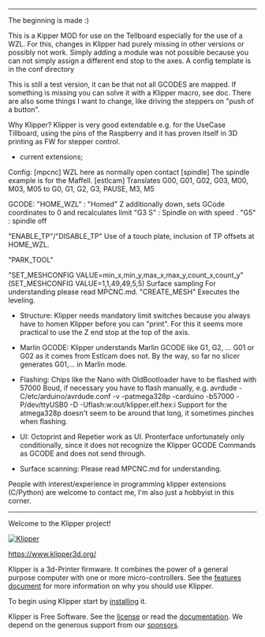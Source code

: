 ---------------------------------------------------

The beginning is made :)

This is a Kipper MOD for use on the Tellboard especially for the use of a WZL.
For this, changes in Klipper had purely missing in other versions or possibly not work.
Simply adding a module was not possible because you can not simply assign a different end stop to the axes.
A config template is in the conf directory

This is still a test version, it can be that not all GCODES are mapped.
If something is missing you can solve it with a Klipper macro, see doc.
There are also some things I want to change, like driving the steppers on "push of a button".

Why Klipper? Klipper is very good extendable e.g. for the UseCase Tillboard, using the pins of the Raspberry
and it has proven itself in 3D printing as FW for stepper control.

- current extensions;

Config:
[mpcnc]
WZL here as normally open contact
[spindle]
The spindle example is for the Maffell.
[estlcam]
Translates G00, G01, G02, G03, M00, M03, M05 to G0, G1, G2, G3, PAUSE, M3, M5

GCODE:
"HOME_WZL" : "Homed" Z additionally down, sets GCode coordinates to 0 and recalculates limit 
"G3 S<rpm>" : Spindle on with speed <rpm>.
"G5" : spindle off

"ENABLE_TP"/"DISABLE_TP"
Use of a touch plate, inclusion of TP offsets at HOME_WZL.

"PARK_TOOL"

"SET_MESHCONFIG VALUE=min_x,min_y,max_x,max_y,count_x,count_y" (SET_MESHCONFIG VALUE=1,1,49,49,5,5)
Surface sampling
For understanding please read MPCNC.md.
"CREATE_MESH"
Executes the leveling.

- Structure:
Klipper needs mandatory limit switches because you always have to homen Klipper before you can "print".
For this it seems more practical to use the Z end stop at the top of the axis.

- Marlin GCODE:
Klipper understands Marlin GCODE like G1, G2, ... G01 or G02 as it comes from Estlcam does not.
By the way, so far no slicer generates G01,... in Marlin mode. 

- Flashing:
Chips like the Nano with OldBootloader have to be flashed with 57000 Boud, if necessary you have to flash manually, e.g.
avrdude -C/etc/arduino/avrdude.conf -v -patmega328p -carduino -b57000 -P/dev/ttyUSB0 -D -Uflash:w:out/klipper.elf.hex:i
Support for the atmega328p doesn't seem to be around that long, it sometimes pinches when flashing.

- UI:
Octoprint and Repetier work as UI. Pronterface unfortunately only conditionally, since it does not recognize the Klipper GCODE Commands as GCODE and does not send through.

- Surface scanning:
Please read MPCNC.md for understanding.

People with interest/experience in programming klipper extensions (C/Python) are welcome to contact me, I'm also just a hobbyist in this corner.

---------------------------------------------------

Welcome to the Klipper project!

[![Klipper](docs/img/klipper-logo-small.png)](https://www.klipper3d.org/)

https://www.klipper3d.org/

Klipper is a 3d-Printer firmware. It combines the power of a general
purpose computer with one or more micro-controllers. See the
[features document](https://www.klipper3d.org/Features.html) for more
information on why you should use Klipper.

To begin using Klipper start by
[installing](https://www.klipper3d.org/Installation.html) it.

Klipper is Free Software. See the [license](COPYING) or read the
[documentation](https://www.klipper3d.org/Overview.html). We depend on
the generous support from our
[sponsors](https://www.klipper3d.org/Sponsors.html).
